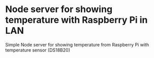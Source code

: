 # Node server for showing temperature with Raspberry Pi in LAN

Simple Node server for showing temperature from Raspberry Pi with temperature sensor (DS18B20) 